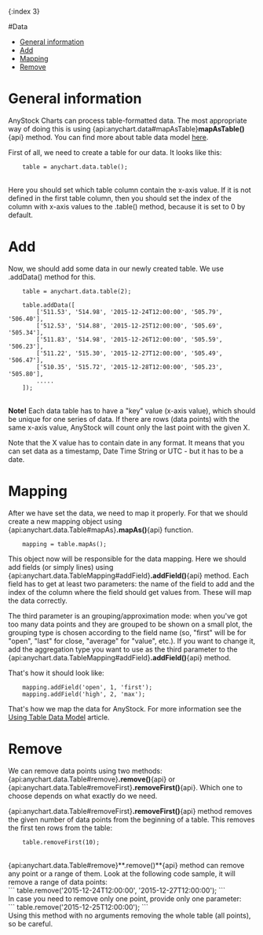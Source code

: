 {:index 3}

#Data

* [General information](#general_information)
* [Add](#add)
* [Mapping](#mapping)
* [Remove](#remove)

# General information
AnyStock Charts can process table-formatted data. The most appropriate way of doing this is using {api:anychart.data#mapAsTable}**mapAsTable()**{api} method. You can find more about table data model [here](../Working_with_Data/Using_Table_Data_Model).

First of all, we need to create a table for our data. It looks like this:
<br>
```
	table = anychart.data.table();
```
<br>
Here you should set which table column contain the x-axis value. If it is not defined in the first table column, then you should set the index of the column with x-axis values to the .table() method, because it is set to 0 by default.

# Add

Now, we should add some data in our newly created table. We use .addData() method for this.

```
	table = anychart.data.table(2);
	
	table.addData([
		['511.53', '514.98', '2015-12-24T12:00:00', '505.79', '506.40'],
		['512.53', '514.88', '2015-12-25T12:00:00', '505.69', '505.34'],
		['511.83', '514.98', '2015-12-26T12:00:00', '505.59', '506.23'],
		['511.22', '515.30', '2015-12-27T12:00:00', '505.49', '506.47'],
		['510.35', '515.72', '2015-12-28T12:00:00', '505.23', '505.80'],
		.....
	]);
```

<br>**Note!** Each data table has to have a "key" value (x-axis value), which should be unique for one series of data. If there are rows (data points) with the same x-axis value, AnyStock will count only the last point with the given X.

Note that the X value has to contain date in any format. It means that you can set data as a timestamp, Date Time String or UTC - but it has to be a date.

# Mapping

After we have set the data, we need to map it properly. For that we should create a new mapping object using {api:anychart.data.Table#mapAs}**.mapAs()**{api} function. 

```
	mapping = table.mapAs();
```

This object now will be responsible for the data mapping. Here we should add fields (or simply lines) using {api:anychart.data.TableMapping#addField}**.addField()**{api} method. Each field has to get at least two parameters: the name of the field to add and the index of the column where the field should get values from. These will map the data correctly.

The third parameter is an grouping/approximation mode: when you've got too many data points and they are grouped to be shown on a small plot, the grouping type is chosen according to the field name (so, "first" will be for "open", "last" for close, "average" for "value", etc.). If you want to change it, add the aggregation type you want to use as the third parameter to the {api:anychart.data.TableMapping#addField}**.addField()**{api} method.

That's how it should look like:

```
	mapping.addField('open', 1, 'first');
	mapping.addField('high', 2, 'max');
```

That's how we map the data for AnyStock. For more information see the [Using Table Data Model](../Working_with_Data/Using_Table_Data_Model) article.

# Remove

We can remove data points using two methods: {api:anychart.data.Table#remove}**.remove()**{api} or {api:anychart.data.Table#removeFirst}**.removeFirst()**{api}. 
Which one to choose depends on what exactly do we need.

 {api:anychart.data.Table#removeFirst}**.removeFirst()**{api} method removes the given number of data points from the beginning of a table. This removes the first ten rows from the table:
<br>
```
	table.removeFirst(10);
```
<br>
  {api:anychart.data.Table#remove}**.remove()**{api} method can remove any point or a range of them. Look at the following code sample, it will remove a range of data points:
<br>
```
	table.remove('2015-12-24T12:00:00', '2015-12-27T12:00:00');
```
<br>
In case you need to remove only one point, provide only one parameter:
<br>
```
	table.remove('2015-12-25T12:00:00');
```
<br>
Using this method with no arguments  removing the whole table (all points), so be careful.
